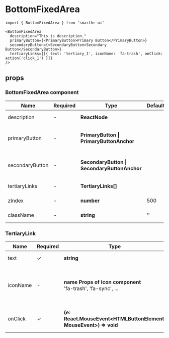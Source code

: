 # BottomFixedArea

```tsx
import { BottomFixedArea } from 'smarthr-ui'

<BottomFixedArea
  description="This is description."
  primaryButton={<PrimaryButton>Primary Button</PrimaryButton>}
  secondaryButton={<SecondaryButton>Secondary Button</SecondaryButton>}
  tertiaryLinks={[{ text: 'tertiary_1', iconName: 'fa-trash', onClick: action('click_1') }]}
/>
```

## props

### BottomFixedArea component

| Name            | Required | Type                                             | DefaultValue | Description                                                     |
| --------------- | -------- | ------------------------------------------------ | ------------ | --------------------------------------------------------------- |
| description     | -        | **ReactNode**                                    |              | The Description of this area.                                   |
| primaryButton   | -        | **PrimaryButton &#124; PrimaryButtonAnchor**     |              | This is for PrimaryButton or PrimaryButtonAnchor component.     |
| secondaryButton | -        | **SecondaryButton &#124; SecondaryButtonAnchor** |              | This is for SecondaryButton or SecondaryButtonAnchor component. |
| tertiaryLinks   | -        | **TertiaryLinks[]**                              |              | Array of tertiaryLink props.                                    |
| zIndex          | -        | **number**                                       | 500          | The z-index of this component                                   |
| className       | -        | **string**                                       | ''           | The className of this component                                 |

### TertiaryLink

| Name     | Required | Type                                                             | DefaultValue | Description                                                       |
| -------- | -------- | ---------------------------------------------------------------- | ------------ | ----------------------------------------------------------------- |
| text     | ✓        | **string**                                                       |              | The text of tertiaryLink                                          |
| iconName | -        | **name Props of Icon component** <br> 'fa-trash', 'fa-sync', ... |              | Set the name of the icon to be displayed next to the button text. |
| onClick  | ✓        | **(e: React.MouseEvent<HTMLButtonElement, MouseEvent>) => void** |              | Fired when the tertiaryLink is clicked                            |
